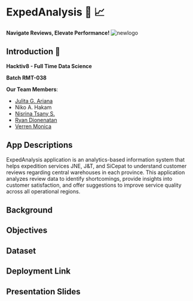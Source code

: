 # ExpedAnalysis :truck: :chart_with_upwards_trend: 
**Navigate Reviews, Elevate Performance!**
![newlogo](https://github.com/user-attachments/assets/0f8b5830-f8dd-469a-9a79-f28fe5328317)

## Introduction :wave:
**Hacktiv8 - Full Time Data Science**

**Batch RMT-038**

**Our Team Members**:
- [Julita G. Ariana](https://github.com/julitariana) 
- Niko A. Hakam
- [Nisrina Tsany S.](https://github.com/Ntsany)
- [Ryan Dionenatan](https://github.com/orange-birds)
- [Verren Monica](https://github.com/verrenmo)

## App Descriptions

ExpedAnalysis application is an analytics-based information system that helps expedition services JNE, J&T, and SiCepat to understand customer reviews regarding central warehouses in each province. This application analyzes review data to identify shortcomings, provide insights into customer satisfaction, and offer suggestions to improve service quality across all operational regions.

## Background

## Objectives

## Dataset

## Deployment Link

## Presentation Slides




